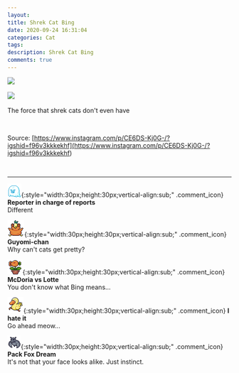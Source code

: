 ```yaml
---
layout: 
title: Shrek Cat Bing
date: 2020-09-24 16:31:04
categories: Cat
tags: 
description: Shrek Cat Bing
comments: true
---
```


![](https://blog.kakaocdn.net/dn/b64BZo/btqJs4Y7UzD/Ky8JqblyOVosN9Dkm7KsY1/img.jpg)

![](https://blog.kakaocdn.net/dn/wybGC/btqJtlNhTpf/fPoNTkmM178bL5fkkWgoG1/img.jpg)

The force that shrek cats don't even have

​

Source: [https://www.instagram.com/p/CE6DS-Kj0G-/?igshid=f96v3kkkekhf](<https://www.instagram.com/p/CE6DS-Kj0G-/?igshid=f96v3kkkekhf>)

​

* * *

![comment](/assets/character/ghost.png){:style="width:30px;height:30px;vertical-align:sub;" .comment_icon} **Reporter in charge of reports**  
Different   
  
![comment](/assets/character/bird.png){:style="width:30px;height:30px;vertical-align:sub;" .comment_icon} **Guyomi-chan**  
Why can't cats get pretty?   
  
![comment](/assets/character/plant.png){:style="width:30px;height:30px;vertical-align:sub;" .comment_icon} **McDoria vs Lotte**  
You don't know what Bing means...   
  
![comment](/assets/character/duck.png){:style="width:30px;height:30px;vertical-align:sub;" .comment_icon} **I hate it**  
Go ahead meow...   
  
![comment](/assets/character/bat.png){:style="width:30px;height:30px;vertical-align:sub;" .comment_icon} **Pack Fox Dream**  
It's not that your face looks alike. Just instinct.  
  


